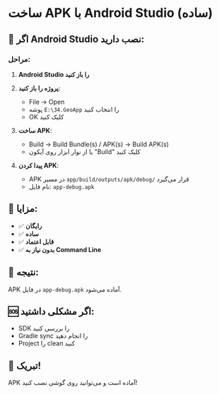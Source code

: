 # ساخت APK با Android Studio (ساده)

## 🚀 **اگر Android Studio نصب دارید:**

### **مراحل:**
1. **Android Studio را باز کنید**
2. **پروژه را باز کنید**:
   - File → Open
   - پوشه `E:\34.GeoApp` را انتخاب کنید
   - OK کلیک کنید

3. **ساخت APK**:
   - Build → Build Bundle(s) / APK(s) → Build APK(s)
   - یا از نوار ابزار روی آیکون "Build" کلیک کنید

4. **پیدا کردن APK**:
   - APK در مسیر `app/build/outputs/apk/debug/` قرار می‌گیرد
   - نام فایل: `app-debug.apk`

## 🎯 **مزایا:**
- ✅ **رایگان**
- ✅ **ساده**
- ✅ **قابل اعتماد**
- ✅ **بدون نیاز به Command Line**

## 📱 **نتیجه:**
APK در فایل `app-debug.apk` آماده می‌شود.

## 🆘 **اگر مشکلی داشتید:**
- SDK را بررسی کنید
- Gradle sync را انجام دهید
- Project را clean کنید

## 🎉 **تبریک!**
APK آماده است و می‌توانید روی گوشی نصب کنید!
